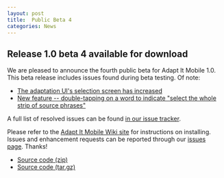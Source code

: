 ```yaml
---
layout: post
title:  Public Beta 4
categories: News
---
```


## Release 1.0 beta 4 available for download

We are pleased to announce the fourth public beta for Adapt It Mobile 1.0. This beta release includes issues found during beta testing. Of note:

- [The adaptation UI's selection screen has increased](https://github.com/adapt-it/adapt-it-mobile/issues/216)
- [New feature -- double-tapping on a word to indicate "select the whole strip of source phrases"](https://github.com/adapt-it/adapt-it-mobile/issues/217)

A full list of resolved issues can be found [in our issue tracker](https://github.com/adapt-it/adapt-it-mobile/milestone/16?closed=1).

Please refer to the [Adapt It Mobile Wiki site](https://github.com/adapt-it/adapt-it-mobile/wiki#using-adapt-it-mobile) for instructions on installing. Issues and enhancement requests can be reported through our [issues page](https://github.com/adapt-it/adapt-it-mobile/issues). Thanks!

- [Source code (zip)](https://github.com/adapt-it/adapt-it-mobile/archive/v0.8.0.zip)
- [Source code (tar.gz)](https://github.com/adapt-it/adapt-it-mobile/archive/v0.8.0.tar.gz)